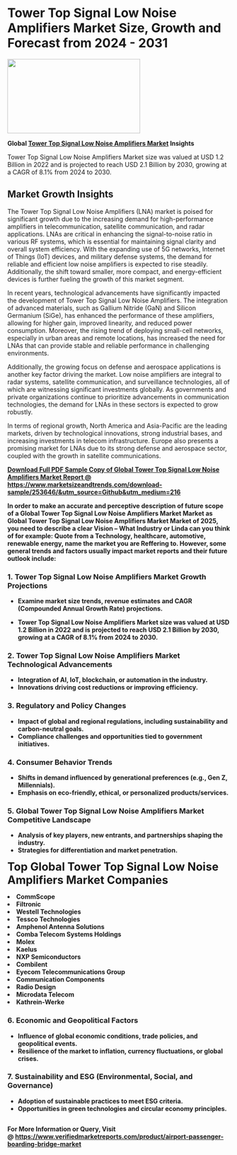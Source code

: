<H1>Tower Top Signal Low Noise Amplifiers Market Size, Growth and Forecast from 2024 - 2031</H1><img class="aligncenter size-medium wp-image-584254" src="https://thirdeyenews.in/wp-content/uploads/2024/09/Global-Market-Research-300x168.jpeg" alt="" width="300" height="168" /><p><strong>Global&nbsp;<a href="https://www.marketsizeandtrends.com/download-sample/253646/&amp;utm_source=Github&utm_medium=216">Tower Top Signal Low Noise Amplifiers Market</a> Insights</strong></p><p>Tower Top Signal Low Noise Amplifiers Market size was valued at USD 1.2 Billion in 2022 and is projected to reach USD 2.1 Billion by 2030, growing at a CAGR of 8.1% from 2024 to 2030.</p><p><h2>Market Growth Insights</h2> <p>The Tower Top Signal Low Noise Amplifiers (LNA) market is poised for significant growth due to the increasing demand for high-performance amplifiers in telecommunication, satellite communication, and radar applications. LNAs are critical in enhancing the signal-to-noise ratio in various RF systems, which is essential for maintaining signal clarity and overall system efficiency. With the expanding use of 5G networks, Internet of Things (IoT) devices, and military defense systems, the demand for reliable and efficient low noise amplifiers is expected to rise steadily. Additionally, the shift toward smaller, more compact, and energy-efficient devices is further fueling the growth of this market segment.</p> <p><strong><a href="sample-link"></a></strong></p> <p>In recent years, technological advancements have significantly impacted the development of Tower Top Signal Low Noise Amplifiers. The integration of advanced materials, such as Gallium Nitride (GaN) and Silicon Germanium (SiGe), has enhanced the performance of these amplifiers, allowing for higher gain, improved linearity, and reduced power consumption. Moreover, the rising trend of deploying small-cell networks, especially in urban areas and remote locations, has increased the need for LNAs that can provide stable and reliable performance in challenging environments.</p> <p>Additionally, the growing focus on defense and aerospace applications is another key factor driving the market. Low noise amplifiers are integral to radar systems, satellite communication, and surveillance technologies, all of which are witnessing significant investments globally. As governments and private organizations continue to prioritize advancements in communication technologies, the demand for LNAs in these sectors is expected to grow robustly.</p> <p>In terms of regional growth, North America and Asia-Pacific are the leading markets, driven by technological innovations, strong industrial bases, and increasing investments in telecom infrastructure. Europe also presents a promising market for LNAs due to its strong defense and aerospace sector, coupled with the growth in satellite communications.</p> <p><strong><a href="more-info-link"></p><p><span class=""><strong>Download Full PDF Sample Copy of Global Tower Top Signal Low Noise Amplifiers Market Report</strong> @ <a href="https://www.marketsizeandtrends.com/download-sample/253646/&amp;utm_source=Github&utm_medium=216" target="_blank">https://www.marketsizeandtrends.com/download-sample/253646/&amp;utm_source=Github&utm_medium=216</a></span></p><p>In order to make an accurate and perceptive description of future scope of a Global&nbsp;Tower Top Signal Low Noise Amplifiers Market Market as Global&nbsp;Tower Top Signal Low Noise Amplifiers Market Market of 2025, you need to describe a clear Vision &ndash; What Industry or Linda can you think of for example: Quote from a Technology, healthcare, automotive, renewable energy, name the market you are Reffering to. However, some general trends and factors usually impact market reports and their future outlook include:</p><h3>1.&nbsp;<strong>Tower Top Signal Low Noise Amplifiers Market Growth Projections</strong></h3><ul><li>Examine market size trends, revenue estimates and CAGR (Compounded Annual Growth Rate) projections.</li><li><p>Tower Top Signal Low Noise Amplifiers Market size was valued at USD 1.2 Billion in 2022 and is projected to reach USD 2.1 Billion by 2030, growing at a CAGR of 8.1% from 2024 to 2030.</p></li></ul><h3>2.&nbsp;<strong>Tower Top Signal Low Noise Amplifiers Market Technological Advancements</strong></h3><ul><li>Integration of AI, IoT, blockchain, or automation in the industry.</li><li>Innovations driving cost reductions or improving efficiency.</li></ul><h3>3.&nbsp;<strong>Regulatory and Policy Changes</strong></h3><ul><li>Impact of global and regional regulations, including sustainability and carbon-neutral goals.</li><li>Compliance challenges and opportunities tied to government initiatives.</li></ul><h3>4.&nbsp;<strong>Consumer Behavior Trends</strong></h3><ul><li>Shifts in demand influenced by generational preferences (e.g., Gen Z, Millennials).</li><li>Emphasis on eco-friendly, ethical, or personalized products/services.</li></ul><h3>5.&nbsp;<strong>Global Tower Top Signal Low Noise Amplifiers Market Competitive Landscape</strong></h3><ul><li>Analysis of key players, new entrants, and partnerships shaping the industry.</li><li>Strategies for differentiation and market penetration.</li></ul><p data-pm-slice="1 1 []"><span style="color: inherit; font-family: inherit; font-size: 25px;">Top Global Tower Top Signal Low Noise Amplifiers Market Companies</span></p><div class="" data-test-id=""><p><li>CommScope</li><li> Filtronic</li><li> Westell Technologies</li><li> Tessco Technologies</li><li> Amphenol Antenna Solutions</li><li> Comba Telecom Systems Holdings</li><li> Molex</li><li> Kaelus</li><li> NXP Semiconductors</li><li> Combilent</li><li> Eyecom Telecommunications Group</li><li> Communication Components</li><li> Radio Design</li><li> Microdata Telecom</li><li> Kathrein-Werke</li></p></div><h3>6.&nbsp;<strong>Economic and Geopolitical Factors</strong></h3><ul><li>Influence of global economic conditions, trade policies, and geopolitical events.</li><li>Resilience of the market to inflation, currency fluctuations, or global crises.</li></ul><h3>7.&nbsp;<strong>Sustainability and ESG (Environmental, Social, and Governance)</strong></h3><ul><li>Adoption of sustainable practices to meet ESG criteria.</li><li>Opportunities in green technologies and circular economy principles.</li></ul><h2><strong style="font-size: 14px;">For More Information or Query, Visit @&nbsp;</strong><a style="background-color: #ffffff; font-size: 14px;" href="https://www.marketsizeandtrends.com/report/tower-top-signal-low-noise-amplifiers-market/" target="_blank">https://www.verifiedmarketreports.com/product/airport-passenger-boarding-bridge-market</a></h2>
